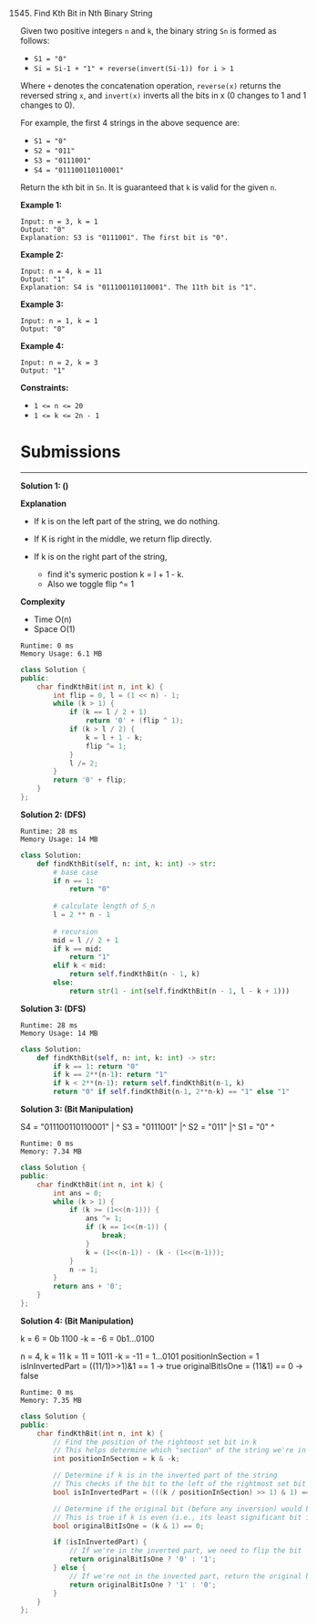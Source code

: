 1545. Find Kth Bit in Nth Binary String

Given two positive integers `n` and `k`, the binary string  `Sn` is formed as follows:

* `S1 = "0"`
* `Si = Si-1 + "1" + reverse(invert(Si-1)) for i > 1`

Where `+` denotes the concatenation operation, `reverse(x)` returns the reversed string `x`, and `invert(x)` inverts all the bits in x (0 changes to 1 and 1 changes to 0).

For example, the first 4 strings in the above sequence are:

* `S1 = "0"`
* `S2 = "011"`
* `S3 = "0111001"`
* `S4 = "011100110110001"`

Return the `k`th bit in `Sn`. It is guaranteed that `k` is valid for the given `n`.

 

**Example 1:**
```
Input: n = 3, k = 1
Output: "0"
Explanation: S3 is "0111001". The first bit is "0".
```

**Example 2:**
```
Input: n = 4, k = 11
Output: "1"
Explanation: S4 is "011100110110001". The 11th bit is "1".
```

**Example 3:**
```
Input: n = 1, k = 1
Output: "0"
```

**Example 4:**
```
Input: n = 2, k = 3
Output: "1"
```

**Constraints:**

* `1 <= n <= 20`
* `1 <= k <= 2n - 1`

# Submissions
---
**Solution 1: ()**

**Explanation**

* If k is on the left part of the string, we do nothing.
* If K is right in the middle, we return flip directly.
* If k is on the right part of the string,

    * find it's symeric postion k = l + 1 - k.
    * Also we toggle flip ^= 1


**Complexity**

* Time O(n)
* Space O(1)


```
Runtime: 0 ms
Memory Usage: 6.1 MB
```
```c++
class Solution {
public:
    char findKthBit(int n, int k) {
        int flip = 0, l = (1 << n) - 1;
        while (k > 1) {
            if (k == l / 2 + 1)
                return '0' + (flip ^ 1);
            if (k > l / 2) {
                k = l + 1 - k;
                flip ^= 1;
            }
            l /= 2;
        }
        return '0' + flip;
    }
};
```

**Solution 2: (DFS)**
```
Runtime: 28 ms
Memory Usage: 14 MB
```
```python
class Solution:
    def findKthBit(self, n: int, k: int) -> str:
        # base case
        if n == 1:
            return "0"
        
        # calculate length of S_n
        l = 2 ** n - 1
        
        # recursion
        mid = l // 2 + 1
        if k == mid:
            return "1"
        elif k < mid:
            return self.findKthBit(n - 1, k)
        else:
            return str(1 - int(self.findKthBit(n - 1, l - k + 1)))
```

**Solution 3: (DFS)**
```
Runtime: 28 ms
Memory Usage: 14 MB
```
```python
class Solution:
    def findKthBit(self, n: int, k: int) -> str:
        if k == 1: return "0"
        if k == 2**(n-1): return "1"
        if k < 2**(n-1): return self.findKthBit(n-1, k)
        return "0" if self.findKthBit(n-1, 2**n-k) == "1" else "1"
```

**Solution 3: (Bit Manipulation)**

S4 = "011100110110001"
             |  ^
S3 = "0111001"
         |^
S2 = "011"
       |^
S1 = "0"
      ^

```
Runtime: 0 ms
Memory: 7.34 MB
```
```c++
class Solution {
public:
    char findKthBit(int n, int k) {
        int ans = 0;
        while (k > 1) {
            if (k >= (1<<(n-1))) {
                ans ^= 1;
                if (k == 1<<(n-1)) {
                    break;
                }
                k = (1<<(n-1)) - (k - (1<<(n-1)));
            }
            n -= 1;
        }
        return ans + '0';
    }
};
```

**Solution 4: (Bit Manipulation)**

k  =  6 = 0b    1100
-k = -6 = 0b1...0100 


n = 4, k = 11
k  =  11 =     1011
-k = -11 = 1...0101
positionInSection = 1
isInInvertedPart = ((11/1)>>1)&1 == 1 -> true
originalBitIsOne = (11&1) == 0 -> false


```
Runtime: 0 ms
Memory: 7.35 MB
```
```c++
class Solution {
public:
    char findKthBit(int n, int k) {
        // Find the position of the rightmost set bit in k
        // This helps determine which "section" of the string we're in
        int positionInSection = k & -k;

        // Determine if k is in the inverted part of the string
        // This checks if the bit to the left of the rightmost set bit is 1
        bool isInInvertedPart = (((k / positionInSection) >> 1) & 1) == 1;

        // Determine if the original bit (before any inversion) would be 1
        // This is true if k is even (i.e., its least significant bit is 0)
        bool originalBitIsOne = (k & 1) == 0;

        if (isInInvertedPart) {
            // If we're in the inverted part, we need to flip the bit
            return originalBitIsOne ? '0' : '1';
        } else {
            // If we're not in the inverted part, return the original bit
            return originalBitIsOne ? '1' : '0';
        }
    }
};
```
